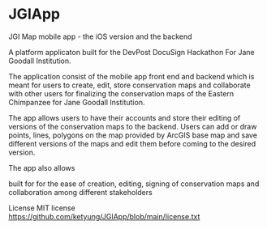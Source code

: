 # JGIApp

JGI Map mobile app - the iOS version and the backend

A platform applicaton built for the DevPost DocuSign Hackathon For Jane Goodall Institution.

The application consist of the mobile app front end and backend which is meant for users to create, edit, store conservation maps 
and collaborate with other users for finalizing the conservation maps of the Eastern Chimpanzee for Jane Goodall Institution.

The app allows users to have their accounts and store their editing of versions of the conservation maps to the backend.
Users can add or draw points, lines, polygons on the map provided by ArcGIS base map and save different versions of the maps and edit them
before coming to the desired version.

The app also allows 






built for for the ease of creation, editing, signing of conservation 
maps and collaboration among different stakeholders

License MIT license https://github.com/ketyung/JGIApp/blob/main/license.txt
